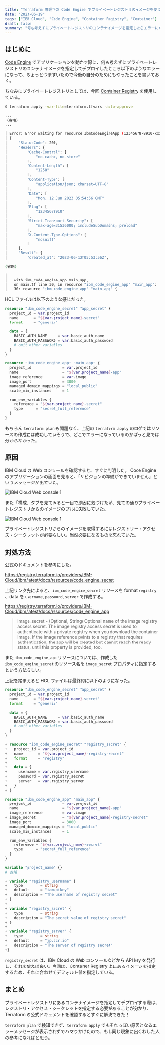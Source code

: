 ```yaml
---
title: "Terraform 管理下の Code Engine でプライベートレジストリのイメージを使う"
date: "2023-06-19"
tags: ["IBM Cloud", "Code Engine", "Container Registry", "Container"]
draft: false
summary: "何も考えずにプライベートレジストリのコンテナイメージを指定したらエラーになってハマったので書いておく"
---
```


## はじめに

[Code Engine](https://www.ibm.com/jp-ja/cloud/code-engine) でアプリケーションを動かす際に、何も考えずにプライベートレジストリのコンテナイメージを指定してデプロイしたところ以下のようなエラーになって、ちょっとつまずいたので今後の自分のためにもやったことを書いておく。

ちなみにプライベートレジストリとしては、今回 [Container Registry](https://www.ibm.com/jp-ja/cloud/container-registry) を使用している。

```bash
$ terraform apply -var-file=terraform.tfvars -auto-approve

...
（省略）
...

│ Error: Error waiting for resource IbmCodeEngineApp (12345678-8910-xxxx-xxxx-1x1x1x1x1x1x1x/sample-app) to be created: The instance getAppOptions failed: %!s(<nil>)
│ {
│     "StatusCode": 200,
│     "Headers": {
│         "Cache-Control": [
│             "no-cache, no-store"
│         ],
│         "Content-Length": [
│             "1258"
│         ],
│         "Content-Type": [
│             "application/json; charset=UTF-8"
│         ],
│         "Date": [
│             "Mon, 12 Jun 2023 05:54:56 GMT"
│         ],
│         "Etag": [
│             "12345678910"
│         ],
│         "Strict-Transport-Security": [
│             "max-age=31536000; includeSubDomains; preload"
│         ],
│         "X-Content-Type-Options": [
│             "nosniff"
│         ]
│     },
│     "Result": {
│         "created_at": "2023-06-12T05:53:56Z",

(省略)

│
│   with ibm_code_engine_app.main_app,
│   on main.tf line 30, in resource "ibm_code_engine_app" "main_app":
│   30: resource "ibm_code_engine_app" "main_app" {
```

HCL ファイルは以下のような感じだった。

```HCL:main.tf showLineNumbers
resource "ibm_code_engine_secret" "app_secret" {
  project_id = var.project_id
  name       = "${var.project_name}-secret"
  format     = "generic"

  data = {
    BASIC_AUTH_NAME     = var.basic_auth_name
    BASIC_AUTH_PASSWORD = var.basic_auth_password
    # omit other variables
  }
}

resource "ibm_code_engine_app" "main_app" {
  project_id              = var.project_id
  name                    = "${var.project_name}-app"
  image_reference         = var.image
  image_port              = 3000
  managed_domain_mappings = "local_public"
  scale_min_instances     = 1

  run_env_variables {
    reference = "${var.project_name}-secret"
    type      = "secret_full_reference"
  }
}
```

もちろん `terraform plan` も問題なく、上記の `terraform apply` のログではリソースの作成には成功していそうで、どこでエラーになっているのかぱっと見では分からなかった。

## 原因

IBM Cloud の Web コンソールを確認すると、すぐに判明した。
Code Engine のアプリケーションの画面を見ると、「リビジョンの準備ができていません」というメッセージが出ていた。

![IBM Cloud Web console 1](https://i.imgur.com/C9lPZY4.webp)

また「構成」タブを見てみると一目で原因に気づけたが、見ての通りプライベートレジストリからのイメージのプルに失敗していた。

![IBM Cloud Web console 1](https://i.imgur.com/R4hqwHk.webp)

プライベートレジストリからのイメージを取得するにはレジストリー・アクセス・シークレットが必要らしい。当然必要になるものを忘れていた。

## 対処方法

公式のドキュメントを参考にした。

https://registry.terraform.io/providers/IBM-Cloud/ibm/latest/docs/resources/code_engine_secret

上記リンク先によると、`ibm_code_engine_secret` リソースを format `registry` 、data を `username`, `password`, `server` で作成する。

https://registry.terraform.io/providers/IBM-Cloud/ibm/latest/docs/resources/code_engine_app

> image_secret - (Optional, String) Optional name of the image registry access secret. The image registry access secret is used to authenticate with a private registry when you download the container image. If the image reference points to a registry that requires authentication, the app will be created but cannot reach the ready status, until this property is provided, too.

また `ibm_code_engine_app` リソースについては、作成した `ibm_code_engine_secret` のリソース名を `image_secret` プロパティに指定するという方法らしい。

上記を踏まえると HCL ファイルは最終的に以下のようになった。

```diff:main.tf showLineNumbers
resource "ibm_code_engine_secret" "app_secret" {
  project_id = var.project_id
  name       = "${var.project_name}-secret"
  format     = "generic"

  data = {
    BASIC_AUTH_NAME     = var.basic_auth_name
    BASIC_AUTH_PASSWORD = var.basic_auth_password
    # omit other variables
  }
}

+ resource "ibm_code_engine_secret" "registry_secret" {
+   project_id = var.project_id
+   name       = "${var.project_name}-registry-secret"
+   format     = "registry"
+
+   data = {
+     username = var.registry_username
+     password = var.registry_secret
+     server   = var.registry_server
+   }
+ }

resource "ibm_code_engine_app" "main_app" {
  project_id              = var.project_id
  name                    = "${var.project_name}-app"
  image_reference         = var.image
+ image_secret            = "${var.project_name}-registry-secret"
  image_port              = 3000
  managed_domain_mappings = "local_public"
  scale_min_instances     = 1

  run_env_variables {
    reference = "${var.project_name}-secret"
    type      = "secret_full_reference"
  }
}
```

```diff:variables.tf
variable "project_name" {}
# 省略

+ variable "registry_username" {
+   type        = string
+   default     = "iamapikey"
+   description = "The username of registry secret"
+ }
+
+ variable "registry_secret" {
+   type        = string
+   description = "The secret value of registry secret"
+ }
+
+ variable "registry_server" {
+   type        = string
+   default     = "jp.icr.io"
+   description = "The server of registry secret"
+}
```

`registry_secret` は、IBM Cloud の Web コンソールなどから API key を発行し、それを使えば良い。今回は、Container Registry 上にあるイメージを指定するため、それに合わせてデフォルト値を指定している。

## まとめ

プライベートレジストリにあるコンテナイメージを指定してデプロイする際は、レジストリ・アクセス・シークレットを指定する必要があることが分かり、Terraform の公式ドキュメントを確認するとすぐに解決できた！

`terraform plan` で検知できず、`terraform apply` でもそれっぽい原因となるエラーメッセージが表示されずでハマりかけたので、もし同じ現象に出くわした人の参考になればと思う。
